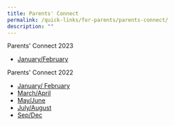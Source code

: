 ```yaml
---
title: Parents' Connect
permalink: /quick-links/for-parents/parents-connect/
description: ""
---
```

Parents' Connect 2023 <br>
* [January/February](/files/Parents%20Connect%20Jan-Feb%202023_final_cleared.pdf)

Parents' Connect 2022

*   [January/ February](/files/ParentsConnectJan-Feb2022_cleared.pdf)
*   [March/April](/files/Parents%20Connect%20Mar-Apr%202022%20cleared.pdf)
*   [May/June](/files/Parents%20Connect%20May-Jun%202022_cleared.pdf)
*   [July/August](/files/Parents%20Connect%20Jul-Aug%202022%20cleared.pdf)
*   [Sep/Dec](/files/Parents%20Connect%20Sep-Dec%202022%20cleared.pdf)